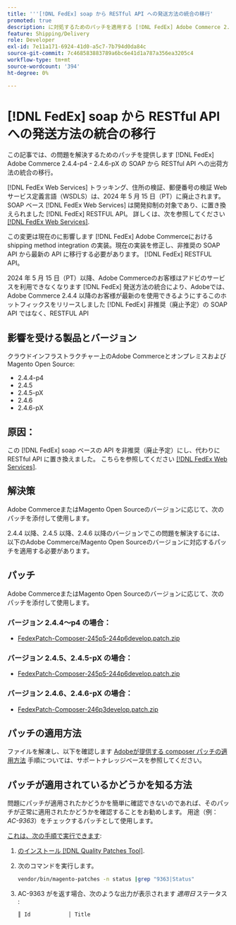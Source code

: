 ```yaml
---
title: '''[!DNL FedEx] soap から RESTful API への発送方法の統合の移行'
promoted: true
description: に対処するためのパッチを適用する [!DNL FedEx] Adobe Commerce 2.4.4-p4 - 2.4.6-pX の SOAP から RESTful API への出荷方法の統合の移行。
feature: Shipping/Delivery
role: Developer
exl-id: 7e11a171-6924-41d0-a5c7-7b794d0da84c
source-git-commit: 7c468583883789a6bc6e41d1a787a356ea3205c4
workflow-type: tm+mt
source-wordcount: '394'
ht-degree: 0%

---
```


# [!DNL FedEx] soap から RESTful API への発送方法の統合の移行

この記事では、の問題を解決するためのパッチを提供します [!DNL FedEx] Adobe Commerce 2.4.4-p4 - 2.4.6-pX の SOAP から RESTful API への出荷方法の統合の移行。

[!DNL FedEx Web Services] トラッキング、住所の検証、郵便番号の検証 Web サービス定義言語（WSDLS）は、2024 年 5 月 15 日（PT）に廃止されます。 SOAP ベース [!DNL FedEx Web Services] は開発抑制の対象であり、に置き換えられました [!DNL FedEx] RESTFUL API。 詳しくは、次を参照してください [[!DNL FedEx Web Services]](https://www.fedex.com/en-us/developer/web-services.html).

この変更は現在のに影響します [!DNL FedEx] Adobe Commerceにおける shipping method integration の実装。現在の実装を修正し、非推奨の SOAP API から最新の API に移行する必要があります。 [!DNL FedEx] RESTFUL API。

2024 年 5 月 15 日（PT）以降、Adobe Commerceのお客様はアドビのサービスを利用できなくなります [!DNL FedEx] 発送方法の統合により、Adobeでは、Adobe Commerce 2.4.4 以降のお客様が最新のを使用できるようにするこのホットフィックスをリリースしました [!DNL FedEx] 非推奨（廃止予定）の SOAP API ではなく、RESTFUL API


## 影響を受ける製品とバージョン

クラウドインフラストラクチャー上のAdobe CommerceとオンプレミスおよびMagento Open Source:

* 2.4.4-p4
* 2.4.5
* 2.4.5-pX
* 2.4.6
* 2.4.6-pX

## 原因：

この [!DNL FedEx] soap ベースの API を非推奨（廃止予定）にし、代わりに RESTful API に置き換えました。 こちらを参照してください [[!DNL FedEx Web Services]](https://www.fedex.com/en-us/developer/web-services.html).

## 解決策

Adobe CommerceまたはMagento Open Sourceのバージョンに応じて、次のパッチを添付して使用します。

2.4.4 以降、2.4.5 以降、2.4.6 以降のバージョンでこの問題を解決するには、以下のAdobe Commerce/Magento Open Sourceのバージョンに対応するパッチを適用する必要があります。

## パッチ

Adobe CommerceまたはMagento Open Sourceのバージョンに応じて、次のパッチを添付して使用します。

### バージョン 2.4.4～p4 の場合：

* [FedexPatch-Composer-245p5-244p6develop.patch.zip](assets/FedexPatch-Composer-245p5-244p6develop.patch.zip)

### バージョン 2.4.5、2.4.5-pX の場合：

* [FedexPatch-Composer-245p5-244p6develop.patch.zip](assets/FedexPatch-Composer-245p5-244p6develop.patch.zip)


### バージョン 2.4.6、2.4.6-pX の場合：


* [FedexPatch-Composer-246p3develop.patch.zip](assets/FedexPatch-Composer-246p3develop.patch.zip)


## パッチの適用方法

ファイルを解凍し、以下を確認します [Adobeが提供する composer パッチの適用方法](https://experienceleague.adobe.com/docs/commerce-knowledge-base/kb/how-to/how-to-apply-a-composer-patch-provided-by-magento.html) 手順については、サポートナレッジベースを参照してください。

## パッチが適用されているかどうかを知る方法

問題にパッチが適用されたかどうかを簡単に確認できないのであれば、そのパッチが正常に適用されたかどうかを確認することをお勧めします。 用途（例： *AC-9363*）をチェックするパッチとして使用します。

<u>これは、次の手順で実行できます</u>:

1. [のインストール [!DNL Quality Patches Tool]](https://experienceleague.adobe.com/docs/commerce-operations/tools/quality-patches-tool/usage.html).
1. 次のコマンドを実行します。

   ```bash
   vendor/bin/magento-patches -n status |grep "9363|Status"
   ```

1. AC-9363 がを返す場合、次のような出力が表示されます *適用日* ステータス :

   ```bash
   ║ Id            │ Title                                                        │ Category        │ Origin                 │ Status      │ Details                                          ║ ║ N/A           │ ../m2-hotfixes/AC-9363_USPS_Ground_Advantage_shipping_method_COMPOSER_patch.patch      │ Other           │ Local                  │ Applied     │ Patch type: Custom                                
   ```
